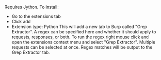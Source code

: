Requires Jython.
To install:
* Go to the extensions tab
* Click add
* Extension type: Python
This will add a new tab to Burp called "Grep Extractor". A regex can be specified here and whether it should apply to requests, responses, or both.
To run the regex right mouse click and open the extensions context menu and select "Grep Extractor". Multiple requests can be selected at once.
Regex matches will be output to the Grep Extractor tab.
